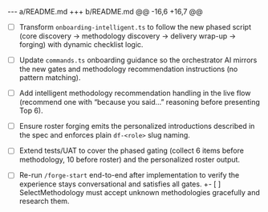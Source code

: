 --- a/README.md
+++ b/README.md
@@ -16,6 +16,7 @@
- [ ] Transform `onboarding-intelligent.ts` to follow the new phased script (core discovery → methodology discovery → delivery wrap-up → forging) with dynamic checklist logic.
- [ ] Update `commands.ts` onboarding guidance so the orchestrator AI mirrors the new gates and methodology recommendation instructions (no pattern matching).
 - [ ] Add intelligent methodology recommendation handling in the live flow (recommend one with “because you said…” reasoning before presenting Top 6).
- [ ] Ensure roster forging emits the personalized introductions described in the spec and enforces plain `df-<role>` slug naming.
- [ ] Extend tests/UAT to cover the phased gating (collect 6 items before methodology, 10 before roster) and the personalized roster output.
- [ ] Re-run `/forge-start` end-to-end after implementation to verify the experience stays conversational and satisfies all gates.
+- [ ] SelectMethodology must accept unknown methodologies gracefully and research them.

